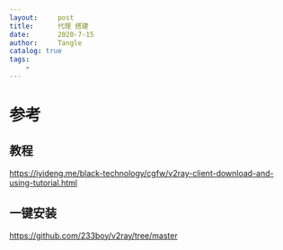 ```yaml
---
layout:     post
title:      代理 搭建
date:       2020-7-15
author:     Tangle
catalog: true
tags:
    - 
---
```


# 参考

## 教程

https://iyideng.me/black-technology/cgfw/v2ray-client-download-and-using-tutorial.html

## 一键安装

https://github.com/233boy/v2ray/tree/master
